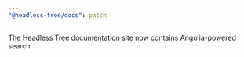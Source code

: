 ```yaml
---
"@headless-tree/docs": patch
---
```


The Headless Tree documentation site now contains Angolia-powered search
